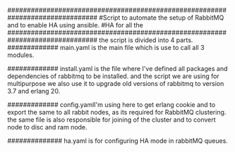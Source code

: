 ###############################################################################
#Script to automate the setup of RabbitMQ and to enable HA using ansible.
#HA for all the
###############################################################################
the script is divided into 4 parts.
#############
main.yaml is the main file which is use to call all 3 modules.

#############
install.yaml is the file where I've defined all packages and dependencies of rabbitmq to be installed. and the script we are using for multipurpose we also use it to upgrade old versions of rabbitmq to version 3.7 and erlang 20.

#############
config.yamlI'm using here to get erlang cookie and to export the same to all rabbit nodes, as its required for RabbitMQ clustering. the same file is also responsible for joining of the cluster and to convert node to disc and ram node.

##############
ha.yaml is for configuring HA mode in rabbitMQ queues.


